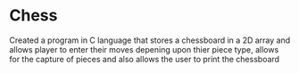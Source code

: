 # Chess
Created a program in C language that stores a chessboard in a 2D array and allows player to enter
their moves depening upon thier piece type, allows for the capture of pieces and also allows the user to 
print the chessboard
